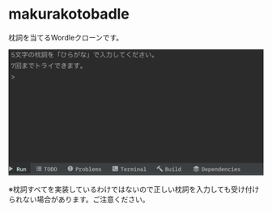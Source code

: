 # makurakotobadle
枕詞を当てるWordleクローンです。

![](gif/makurakotoba_test2.gif)

※枕詞すべてを実装しているわけではないので正しい枕詞を入力しても受け付けられない場合があります。ご注意ください。
